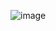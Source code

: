![image](https://user-images.githubusercontent.com/112846206/193759119-832f3f38-654e-43fb-8829-977b5890f0f7.png)
